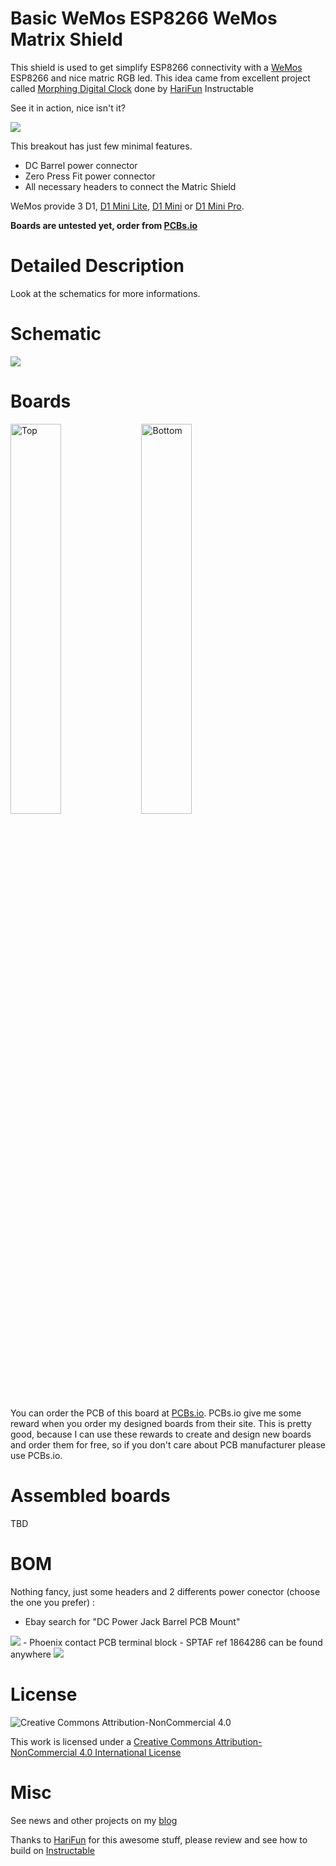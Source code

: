 # Basic WeMos ESP8266 WeMos Matrix Shield

This shield is used to get simplify ESP8266 connectivity with a [WeMos][22] ESP8266 and nice matric RGB led. This idea came from excellent project called [Morphing Digital Clock][3] done by [HariFun][1] Instructable

See it in action, nice isn't it?

<img src="https://cdn.instructables.com/FH0/LEIP/JJ500268/FH0LEIPJJ500268.ANIMATED.LARGE.gif">

This breakout has just few minimal features.

- DC Barrel power connector 
- Zero Press Fit power connector
- All necessary headers to connect the Matric Shield

WeMos provide 3 D1, [D1 Mini Lite][20], [D1 Mini][21] or [D1 Mini Pro][22].

**Boards are untested yet, order from [PCBs.io][4]**

# Detailed Description

Look at the schematics for more informations.

# Schematic  

<img src="https://github.com/hallard/WeMos-Matrix-Shield/raw/master/pictures/WeMos-Matrix-Shield-sch.png">

# Boards  

<img src="https://github.com/hallard/WeMos-Matrix-Shield/raw/master/pictures/WeMos-Matrix-Shield-top.jpg" alt="Top" width="40%" height="40%">&nbsp;
<img src="https://github.com/hallard/WeMos-Matrix-Shield/raw/master/pictures/WeMos-Matrix-Shield-bot.jpg" alt="Bottom" width="40%" height="40%">

You can order the PCB of this board at [PCBs.io][4]. PCBs.io give me some reward when you order my designed boards from their site. This is pretty good, because I can use these rewards to create and design new boards and order them for free, so if you don't care about PCB manufacturer please use PCBs.io.

# Assembled boards

TBD

# BOM

Nothing fancy, just some headers and 2 differents power conector (choose the one you prefer) :

 - Ebay search for "DC Power Jack Barrel PCB Mount"
 <img src="https://github.com/hallard/WeMos-Matrix-Shield/raw/master/pictures/DC-Power-Barrel.jpg">
 - Phoenix contact PCB terminal block - SPTAF ref 1864286 can be found anywhere
 <img src="https://github.com/hallard/WeMos-Matrix-Shield/raw/master/pictures/SPTAF-1864286.jpg">

# License

<img alt="Creative Commons Attribution-NonCommercial 4.0" src="https://i.creativecommons.org/l/by-nc/4.0/88x31.png">   

This work is licensed under a [Creative Commons Attribution-NonCommercial 4.0 International License](http://creativecommons.org/licenses/by-nc/4.0/)    

# Misc

See news and other projects on my [blog][2] 

Thanks to [HariFun][1] for this awesome stuff, please review and see how to build on [Instructable][3]
 
[1]: https://www.instructables.com/member/HariFun/
[2]: https://hallard.me
[3]: https://www.instructables.com/id/Morphing-Digital-Clock/
[4]: https://PCBs.io/share/zMPKb

[20]: https://wiki.wemos.cc/products:d1:d1_mini_lite
[21]: https://wiki.wemos.cc/products:d1:d1_mini
[22]: https://wiki.wemos.cc/products:d1:d1_mini_pro